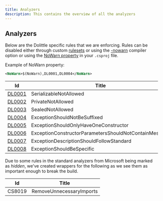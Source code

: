 ```yaml
---
title: Analyzers
description: This contains the overview of all the analyzers
---
```

## Analyzers

Below are the Dolittle specific rules that we are enforcing.
Rules can be disabled either through custom [rulesets](https://docs.microsoft.com/en-us/visualstudio/code-quality/how-to-create-a-custom-rule-set) or using the [-nowarn](https://docs.microsoft.com/en-us/dotnet/csharp/language-reference/compiler-options/nowarn-compiler-option) compiler option or using the
[NoWarn property](https://docs.microsoft.com/en-us/visualstudio/msbuild/common-msbuild-project-properties?view=vs-2019)
in your `.csproj` file.

Example of NoWarn property:

```xml
<NoWarn>$(NoWarn),DL0001,DL0004</NoWarn>
```


| Id | Title |
| -- | ----- |
| [DL0001](./DL0001.md) | SerializableNotAllowed |
| [DL0002](./DL0002.md) | PrivateNotAllowed |
| [DL0003](./DL0003.md) | SealedNotAllowed |
| [DL0004](./DL0004.md) | ExceptionShouldNotBeSuffixed |
| [DL0005](./DL0005.md) | ExceptionShouldOnlyHaveOneConstructor |
| [DL0006](./DL0006.md) | ExceptionConstructorParametersShouldNotContainMessage |
| [DL0007](./DL0007.md) | ExceptionDescriptionShouldFollowStandard |
| [DL0008](./DL0008.md) | ExceptionShouldBeSpecific |

Due to some rules in the standard analyzers from Microsoft being marked as
*hidden*, we've created wrappers for the following as we see them as
important enough to break the build.

| Id | Title |
| -- | ----- |
| CS8019 | RemoveUnnecessaryImports |
